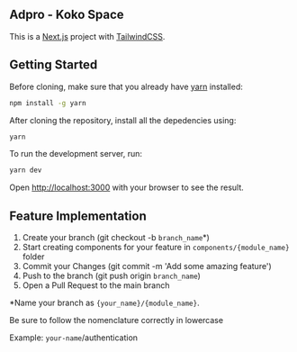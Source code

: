## Adpro - Koko Space

This is a [Next.js](https://nextjs.org) project with [TailwindCSS](https://tailwindcss.com).

## Getting Started

Before cloning, make sure that you already have [yarn](https://yarnpkg.com) installed:

```bash
npm install -g yarn
```

After cloning the repository, install all the depedencies using:

```bash
yarn
```

To run the development server, run:

```bash
yarn dev
```

Open [http://localhost:3000](http://localhost:3000) with your browser to see the result.

## Feature Implementation

1. Create your branch (git checkout -b `branch_name`\*)
2. Start creating components for your feature in `components/{module_name}` folder
3. Commit your Changes (git commit -m 'Add some amazing feature')
4. Push to the branch (git push origin `branch_name`)
5. Open a Pull Request to the main branch

\*Name your branch as `{your_name}/{module_name}`.

Be sure to follow the nomenclature correctly in lowercase

Example: `your-name`/authentication
